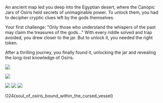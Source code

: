 An ancient map led you deep into the Egyptian desert, where the Canopic Jars of Osiris held secrets of unimaginable power. To unlock them, you had to decipher cryptic clues left by the gods themselves.

Your first challenge: "Only those who understand the whispers of the past may claim the treasures of the gods..." With every riddle solved and trap avoided, you drew closer to the jar. But to unlock it, you needed the right token.

After a thrilling journey, you finally found it, unlocking the jar and revealing the long-lost knowledge of Osiris.

![](Pasted%20image%2020250502102724.png)

![](Pasted%20image%2020250502102834.png)


![](Pasted%20image%2020250502102927.png)
![](Pasted%20image%2020250502103237.png)
![](Pasted%20image%2020250502103259.png)

O24{soul_of_osiris_bound_within_the_cursed_vessel}